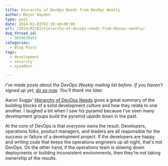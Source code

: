 ```yaml
---
title: Hierarchy of DevOps Needs from DevOps Weekly
author: Major Hayden
type: post
date: 2014-02-03T02:30:40+00:00
url: /2014/02/02/hierarchy-of-devops-needs-from-devops-weekly/
dsq_thread_id:
  - 3659639955
categories:
  - Blog Posts
tags:
  - development
  - security
  - sysadmin

---
```

_I've made posts about the DevOps Weekly mailing list before. If you haven't signed up yet, [do so now][1]. You'll thank me later._

Aaron Suggs' [Hierarchy of DevOps Needs][2] gives a great summary of the building blocks of a solid development culture and how they relate to one another. I laughed a bit when I saw his pyramid because I've seen many development groups build the pyramid upside down in the past.

At the core of DevOps is that _everyone_ owns the result. Developers, operations folks, product managers, and leaders are all responsible for the success or failure of a development project. If the developers are happy and writing code that keeps the operations engineers up all night, that's not DevOps. On the other hand, if the operations team is slowing down deployments or building inconsistent environments, then they're not taking ownership of the results.

 [1]: http://devopsweekly.com/
 [2]: https://www.kickstarter.com/backing-and-hacking/hierarchy-of-devops-needs
